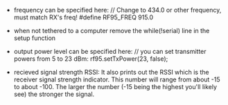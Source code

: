 - frequency can be specified here:
	// Change to 434.0 or other frequency, must match RX's freq!
	#define RF95_FREQ 915.0

- when not tethered to a computer remove the while(!serial) line in the setup function

- output power level can be specified here:
  // you can set transmitter powers from 5 to 23 dBm:
  rf95.setTxPower(23, false);

- recieved signal strength RSSI:
	It also prints out the RSSI which is the receiver signal 	strength indicator. This number will range from about -15 to 	about -100. The larger the number (-15 being the highest you'll 	likely see) the stronger the signal.

